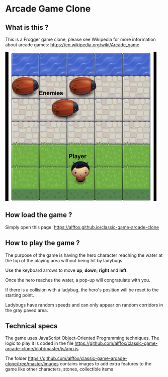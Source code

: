 # Arcade Game Clone

## What is this ?
This is a Frogger game clone, please see Wikipedia for more information about arcade games: https://en.wikipedia.org/wiki/Arcade_game

[![A screenshot of the game](./images/frogger.png)](https://github.com/alffox/classic-game-arcade-clone/)

## How load the game ?
Simply open this page: https://alffox.github.io/classic-game-arcade-clone

## How to play the game ?
The purpose of the game is having the hero character reaching the water at the top of the playing area without being hit by ladybugs.

Use the keyboard arrows to move **up**, **down**, **right** and **left**.

Once the hero reaches the water, a pop-up will congratulate with you.

If there is a collision with a ladybug, the hero's position will be reset to the starting point.

Ladybugs have random speeds and can only appear on random corridors in the gray paved area.

## Technical specs
The game uses JavaScript Object-Oriented Programming techniques. The logic to play it is coded in the file https://github.com/alffox/classic-game-arcade-clone/blob/master/js/app.js

The folder https://github.com/alffox/classic-game-arcade-clone/tree/master/images contains images to add extra features to the game like other characters, stones, collectible items
